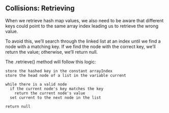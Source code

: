 ## Collisions: Retrieving

When we retrieve hash map values, we also need to be aware that different keys could point to the same array index leading us to retrieve the wrong value.

To avoid this, we’ll search through the linked list at an index until we find a node with a matching key. If we find the node with the correct key, we’ll return the value; otherwise, we’ll return null.

The .retrieve() method will follow this logic:

```
store the hashed key in the constant arrayIndex
store the head node of a list in the variable current

while there is a valid node
  if the current node's key matches the key
    return the current node's value
  set current to the next node in the list

return null
```
